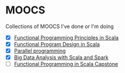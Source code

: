 # MOOCS

Collections of MOOCS I've done or I'm doing

- [X] [Functional Programming Principles in Scala](scala/progfun1)
- [X] [Functional Program Design in Scala](scala/progfun2)
- [X] [Parallel programming](scala/parprog1)
- [X] [Big Data Analysis with Scala and Spark](https://www.coursera.org/learn/scala-spark-big-data)
- [ ] [Functional Programming in Scala Capstone](https://www.coursera.org/learn/scala-capstone/)
